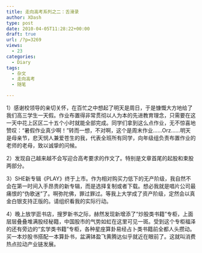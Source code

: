 ```yaml
---
title: 走向高考系列之二：舌滑录
author: XDash
type: post
date: 2010-04-05T11:28:22+00:00
draft: true
url: /?p=3269
views:
  - 23
categories:
  - Diary
tags:
  - 杂文
  - 走向高考
  - 随笔

---
```

1）感谢校领导的亲切关怀，在百忙之中想起了明天是周日，于是慷慨大方地给了我们高三学生一天假。作业布置得非常贯彻以人为本的先进教育理念，只需要在这一天中花上区区二十五个小时就能全部完成。同学们拿到这么点作业，无不惊喜地赞叹：“暑假作业真少啊！”转而一想，不对啊，这个是周末作业……Orz……明天是母亲节，悲天悯人兼爱苍生的我，代表全班所有同学，向年级组负责布置作业的老师的老母，致以诚挚的问候。

2）发现自己越来越不会写迎合高考要求的作文了。特别是文章首尾的起股和束股两部分。

3）SHE新专辑《PLAY》终于上市。作为相对购买力低下的无产阶级，我自然不会在第一时间入手昂贵的新专辑，而是选择复制或者下载。想必我就是唱片公司最痛恨的“伪歌迷”了。啊弥陀佛，罪过罪过。等我上大学成了资产阶级，定然会以真金白银支持正版的。请组织看我的实际行动。

4）晚上放学逛书店，搜罗新书之际，赫然发现新增添了“炒股类书籍”专柜，上面层层叠叠堆满股经秘籍，中国股市的气势如虹在这里可见一斑。受到这个专柜福泽的还有旁边的“玄学类书籍”专柜，各种星座算卦易经占卜类书籍前全都人头攒动。买一本炒股书搭配一本算卦书，盆满钵盈飞黄腾达似乎就近在眼前了。这就叫消费热点拉动产业链发展。